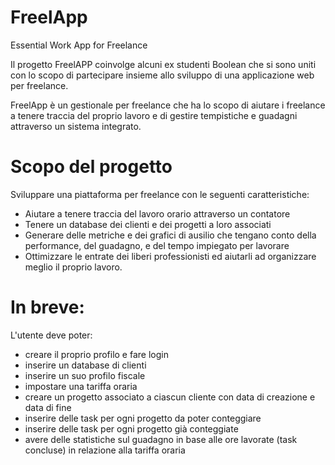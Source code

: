 # FreelApp
Essential Work App for Freelance

Il progetto FreelAPP coinvolge alcuni ex studenti Boolean che si sono uniti con lo scopo di partecipare insieme allo sviluppo di una applicazione web per freelance.

FreelApp è un gestionale per freelance che ha lo scopo di aiutare i freelance a tenere traccia del proprio lavoro e di gestire tempistiche e guadagni attraverso un sistema integrato.

# Scopo del progetto

Sviluppare una piattaforma per freelance con le seguenti caratteristiche:

- Aiutare a tenere traccia del lavoro orario attraverso un contatore
- Tenere un database dei clienti e dei progetti a loro associati
- Generare delle metriche e dei grafici di ausilio che tengano conto della performance, del guadagno, e del tempo impiegato per lavorare
- Ottimizzare le entrate dei liberi professionisti ed aiutarli ad organizzare meglio il proprio lavoro.

# In breve:
L'utente deve poter:
- creare il proprio profilo e fare login
- inserire un database di clienti
- inserire un suo profilo fiscale
- impostare una tariffa oraria
- creare un progetto associato a ciascun cliente con data di creazione e data di fine
- inserire delle task per ogni progetto da poter conteggiare
- inserire delle task per ogni progetto già conteggiate
- avere delle statistiche sul guadagno in base alle ore lavorate (task concluse) in relazione alla tariffa oraria
